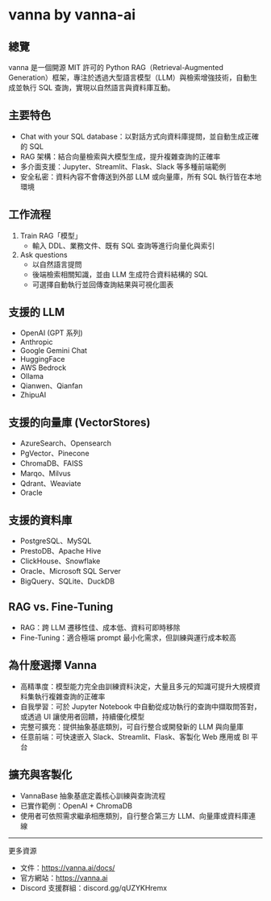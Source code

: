 # vanna by vanna-ai

## 總覽
vanna 是一個開源 MIT 許可的 Python RAG（Retrieval-Augmented Generation）框架，專注於透過大型語言模型（LLM）與檢索增強技術，自動生成並執行 SQL 查詢，實現以自然語言與資料庫互動。

## 主要特色
- Chat with your SQL database：以對話方式向資料庫提問，並自動生成正確的 SQL  
- RAG 架構：結合向量檢索與大模型生成，提升複雜查詢的正確率  
- 多介面支援：Jupyter、Streamlit、Flask、Slack 等多種前端範例  
- 安全私密：資料內容不會傳送到外部 LLM 或向量庫，所有 SQL 執行皆在本地環境  

## 工作流程
1. Train RAG「模型」  
   - 輸入 DDL、業務文件、既有 SQL 查詢等進行向量化與索引  
2. Ask questions  
   - 以自然語言提問  
   - 後端檢索相關知識，並由 LLM 生成符合資料結構的 SQL  
   - 可選擇自動執行並回傳查詢結果與可視化圖表  

## 支援的 LLM
- OpenAI (GPT 系列)  
- Anthropic  
- Google Gemini Chat  
- HuggingFace  
- AWS Bedrock  
- Ollama  
- Qianwen、Qianfan  
- ZhipuAI  

## 支援的向量庫 (VectorStores)
- AzureSearch、Opensearch  
- PgVector、Pinecone  
- ChromaDB、FAISS  
- Marqo、Milvus  
- Qdrant、Weaviate  
- Oracle  

## 支援的資料庫
- PostgreSQL、MySQL  
- PrestoDB、Apache Hive  
- ClickHouse、Snowflake  
- Oracle、Microsoft SQL Server  
- BigQuery、SQLite、DuckDB  

## RAG vs. Fine-Tuning
- RAG：跨 LLM 遷移性佳、成本低、資料可即時移除  
- Fine-Tuning：適合極端 prompt 最小化需求，但訓練與運行成本較高  

## 為什麼選擇 Vanna
- 高精準度：模型能力完全由訓練資料決定，大量且多元的知識可提升大規模資料集執行複雜查詢的正確率  
- 自我學習：可於 Jupyter Notebook 中自動從成功執行的查詢中擷取問答對，或透過 UI 讓使用者回饋，持續優化模型  
- 完整可擴充：提供抽象基底類別，可自行整合或開發新的 LLM 與向量庫  
- 任意前端：可快速嵌入 Slack、Streamlit、Flask、客製化 Web 應用或 BI 平台  

## 擴充與客製化
- VannaBase 抽象基底定義核心訓練與查詢流程  
- 已實作範例：OpenAI + ChromaDB  
- 使用者可依照需求繼承相應類別，自行整合第三方 LLM、向量庫或資料庫連線  

---  
更多資源  
- 文件：https://vanna.ai/docs/  
- 官方網站：https://vanna.ai  
- Discord 支援群組：discord.gg/qUZYKHremx